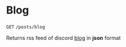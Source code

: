 # Blog

`GET` `/posts/blog`

Returns rss feed of discord [blog](https://discord.com/blog) in **json** format


